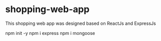# shopping-web-app
This shopping web app was designed based on ReactJs and ExpressJs



npm init -y
npm i express
npm i mongoose